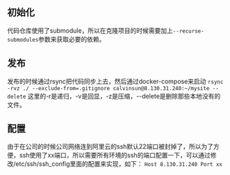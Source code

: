 ## 初始化
代码仓库使用了submodule，所以在克隆项目的时候需要加上`--recurse-submodules`参数来获取必要的依赖。

## 发布
发布的时候通过rsync把代码同步上去，然后通过docker-compose来启动
`
rsync -rvz ./ --exclude-from=.gitignore calvinsun@8.130.31.240:~/mysite --delete
`
这里的-r是递归，-v是回显，-z是压缩，--delete是删除那些本地没有的文件。

## 配置
由于在公司的时候公司网络连到阿里云的ssh默认22端口被封掉了，所以为了方便，ssh使用了xx端口，所以需要所有环境的ssh的端口配置一下，可以通过修改/etc/ssh/ssh_config里面的配置来实现，如下：
`
Host 8.130.31.240
     Port xx
`
